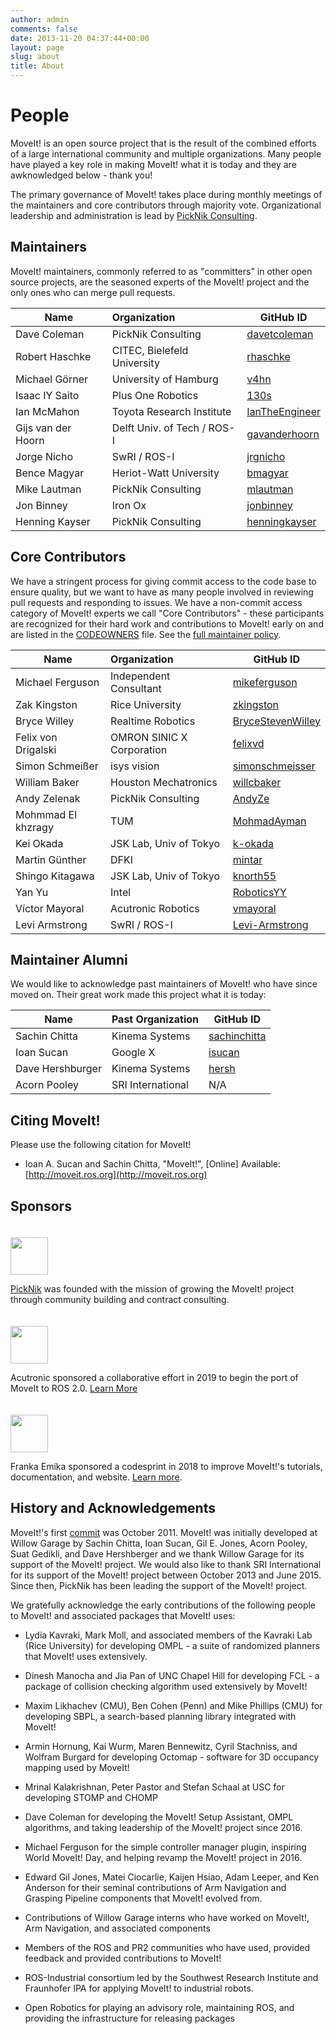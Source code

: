 ```yaml
---
author: admin
comments: false
date: 2013-11-20 04:37:44+00:00
layout: page
slug: about
title: About
---
```


# People

MoveIt! is an open source project that is the result of the combined efforts of a large international community and multiple organizations. Many people have played a key role in making MoveIt! what it is today and they are awknowledged below - thank you!

The primary governance of MoveIt! takes place during monthly meetings of the maintainers and core contributors through majority vote. Organizational leadership and administration is lead by [PickNik Consulting](https://picknik.ai/).

## Maintainers

MoveIt! maintainers, commonly referred to as "committers" in other open source projects, are the seasoned experts of the MoveIt! project and the only ones who can merge pull requests.

Name               | Organization | GitHub ID
------------------ |:------------- |-------------|
Dave Coleman       | PickNik Consulting | [davetcoleman](https://github.com/davetcoleman)
Robert Haschke     | CITEC, Bielefeld University | [rhaschke](https://github.com/rhaschke)
Michael Görner     | University of Hamburg | [v4hn](https://github.com/v4hn)
Isaac IY Saito     | Plus One Robotics | [130s](https://github.com/130s)
Ian McMahon        | Toyota Research Institute | [IanTheEngineer](https://github.com/IanTheEngineer)
Gijs van der Hoorn | Delft Univ. of Tech / ROS-I | [gavanderhoorn](https://github.com/gavanderhoorn)
Jorge Nicho        | SwRI / ROS-I | [jrgnicho](https://github.com/jrgnicho)
Bence Magyar       | Heriot-Watt University | [bmagyar](https://github.com/bmagyar)
Mike Lautman       | PickNik Consulting | [mlautman](https://github.com/mlautman)
Jon Binney         | Iron Ox | [jonbinney](https://github.com/jonbinney)
Henning Kayser     | PickNik Consulting | [henningkayser](https://github.com/henningkayser)

## Core Contributors

We have a stringent process for giving commit access to the code base to ensure quality, but we want to have as many people involved in reviewing pull requests and responding to issues. We have a non-commit access category of MoveIt! experts we call "Core Contributors" - these participants are recognized for their hard work and contributions to MoveIt! early on and are listed in the [CODEOWNERS](https://github.com/ros-planning/moveit/blob/master/.github/CODEOWNERS) file. See the [full maintainer policy](maintainer_policy).

Name                | Organization  | GitHub ID
------------------- |:------------- |-------------|
Michael Ferguson    | Independent Consultant | [mikeferguson](https://github.com/mikeferguson)
Zak Kingston        | Rice University | [zkingston](https://github.com/zkingston)
Bryce Willey        | Realtime Robotics | [BryceStevenWilley](https://github.com/BryceStevenWilley)
Felix von Drigalski | OMRON SINIC X Corporation | [felixvd](https://github.com/felixvd)
Simon Schmeißer     | isys vision | [simonschmeisser](https://github.com/simonschmeisser)
William Baker       | Houston Mechatronics | [willcbaker](https://github.com/willcbaker)
Andy Zelenak        | PickNik Consulting | [AndyZe](https://github.com/AndyZe)
Mohmmad El khzragy  | TUM | [MohmadAyman](https://github.com/MohmadAyman)
Kei Okada           | JSK Lab, Univ of Tokyo | [k-okada](https://github.com/k-okada)
Martin Günther      | DFKI | [mintar](https://github.com/mintar)
Shingo Kitagawa     | JSK Lab, Univ of Tokyo | [knorth55](https://github.com/knorth55)
Yan Yu              | Intel | [RoboticsYY](https://github.com/RoboticsYY)
Víctor Mayoral      | Acutronic Robotics | [vmayoral](https://github.com/vmayoral)
Levi Armstrong      | SwRI / ROS-I | [Levi-Armstrong](https://github.com/Levi-Armstrong)

## Maintainer Alumni

We would like to acknowledge past maintainers of MoveIt! who have since moved on. Their great work made this project what it is today:

Name | Past Organization | GitHub ID
------------ |:------------- |-------------|
Sachin Chitta | Kinema Systems | [sachinchitta](https://github.com/sachinchitta)
Ioan Sucan | Google X | [isucan](https://github.com/isucan)
Dave Hershburger | Kinema Systems | [hersh](https://github.com/hersh) |
Acorn Pooley | SRI International | N/A |

## Citing MoveIt!

Please use the following citation for MoveIt!

  * Ioan A. Sucan and Sachin Chitta, "MoveIt!", [Online] Available: [http://moveit.ros.org](http://moveit.ros.org)

## Sponsors

<a href="http://picknik.ai"><img src="{{ site.url }}/assets/images/sponsors/picknik.png" height="60" style="margin-top:20px"/></a>

[PickNik](http://picknik.ai/) was founded with the mission of growing the MoveIt! project through community building and contract consulting.

<a href="https://acutronicrobotics.com"><img src="{{ site.url }}/assets/images/sponsors/acutronicrobotics.jpg" height="60" style="margin-top:20px"/></a>

Acutronic sponsored a collaborative effort in 2019 to begin the port of MoveIt to ROS 2.0.  [Learn More](https://moveit.ros.org/moveit!/ros/2019/03/01/announcing-the-moveit-2-port.html)

<a href="https://franka.de"><img src="{{ site.url }}/assets/images/sponsors/franka_logo.png" height="60" style="margin-top:20px"/></a>

Franka Emika sponsored a codesprint in 2018 to improve MoveIt!'s tutorials, documentation, and website. [Learn more](http://moveit.ros.org/moveit!/ros/2018/02/26/tutorials-documentation-codesprint.html).

## History and Acknowledgements

MoveIt!'s first [commit](https://github.com/ros-planning/moveit/commit/206e93c555a6ddcdbe826809c30b90b89bbb52d8) was October 2011. MoveIt! was initially developed at Willow Garage by Sachin Chitta, Ioan Sucan, Gil E. Jones, Acorn Pooley, Suat Gedikli, and Dave Hershberger and we thank Willow Garage for its support of the MoveIt! project. We would also like to thank SRI International for its support of the MoveIt! project between October 2013 and June 2015. Since then, PickNik has been leading the support of the MoveIt! project.

We gratefully acknowledge the early contributions of the following people to MoveIt! and associated packages that MoveIt! uses:

  * Lydia Kavraki, Mark Moll, and associated members of the Kavraki Lab (Rice University) for developing OMPL - a suite of randomized planners that MoveIt! uses extensively.

  * Dinesh Manocha and Jia Pan of UNC Chapel Hill for developing FCL - a package of collision checking algorithm used extensively by MoveIt!

  * Maxim Likhachev (CMU), Ben Cohen (Penn) and Mike Phillips (CMU) for developing SBPL, a search-based planning library integrated with MoveIt!

  * Armin Hornung, Kai Wurm, Maren Bennewitz, Cyril Stachniss, and Wolfram Burgard for developing Octomap - software for 3D occupancy mapping used by MoveIt!

  * Mrinal Kalakrishnan, Peter Pastor and Stefan Schaal at USC for developing STOMP and CHOMP

  * Dave Coleman for developing the MoveIt! Setup Assistant, OMPL algorithms, and taking leadership of the MoveIt! project since 2016.

  * Michael Ferguson for the simple controller manager plugin, inspiring World MoveIt! Day, and helping revamp the MoveIt! project in 2016.

  * Edward Gil Jones, Matei Ciocarlie, Kaijen Hsiao, Adam Leeper, and Ken Anderson for their seminal contributions of Arm Navigation and Grasping Pipeline components that MoveIt! evolved from.

  * Contributions of Willow Garage interns who have worked on MoveIt!, Arm Navigation, and associated components

  * Members of the ROS and PR2 communities who have used, provided feedback and provided contributions to MoveIt!

  * ROS-Industrial consortium led by the Southwest Research Institute and Fraunhofer IPA for applying MoveIt! to industrial robots.

  * Open Robotics for playing an advisory role, maintaining ROS, and providing the infrastructure for releasing packages
